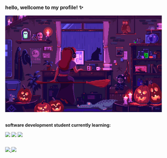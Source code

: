 ### hello, wellcome to my profile! ✨

![Gif](girly.gif)

##

<b>software  development student currently learning:</b>

<img src="https://img.shields.io/badge/HTML5-E34F26?style=for-the-badge&logo=html5&logoColor=white&color=purple" /> <img src="https://img.shields.io/badge/CSS3-1572B6?style=for-the-badge&logo=css3&logoColor=white&color=purple" /> <img src="https://img.shields.io/badge/Python-3776AB?style=for-the-badge&logo=python&color=purple&logoColor=white" />

##

<div>
  <a href="https://beacons.ai/eulauragabriel">
  <img height="165cm" src="https://github-readme-stats.vercel.app/api?username=eulauragabriel&theme=synthwave&include_all_commits=true&count_private=true&show_icons=true"/>
  <img height="165cm" src="https://github-readme-stats.vercel.app/api/top-langs/?username=eulauragabriel&layout=compact&langs_count=16&theme=synthwave"/>
</div>

